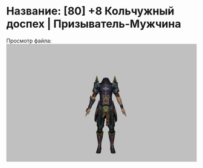# Название: [80] +8 Кольчужный доспех | Призыватель-Мужчина

Просмотр файла:
![p080005.png](p080005.png)